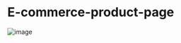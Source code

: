 # E-commerce-product-page
![image](https://github.com/user-attachments/assets/95beee58-be65-4d33-a4ce-9c774c11ef3d)
